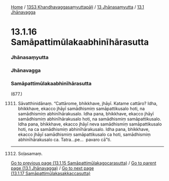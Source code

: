 
[Home](/) / [13S3 Khandhavaggasaṃyuttapāḷi](/tipitaka/13S3.md) / [13 Jhānasaṃyutta](/tipitaka/13S3/13.md) / [13.1 Jhānavagga](/tipitaka/13S3/13/13.1.md)

# 13.1.16 Samāpattimūlakaabhinīhārasutta

### Jhānasaṃyutta

### Jhānavagga

### Samāpattimūlakaabhinīhārasutta

(677.)

1311. Sāvatthinidānaṃ. “Cattārome, bhikkhave, jhāyī. Katame cattāro? Idha, bhikkhave, ekacco jhāyī samādhismiṃ samāpattikusalo hoti, na samādhismiṃ abhinīhārakusalo. Idha pana, bhikkhave, ekacco jhāyī samādhismiṃ abhinīhārakusalo hoti, na samādhismiṃ samāpattikusalo. Idha pana, bhikkhave, ekacco jhāyī neva samādhismiṃ samāpattikusalo hoti, na ca samādhismiṃ abhinīhārakusalo. Idha pana, bhikkhave, ekacco jhāyī samādhismiṃ samāpattikusalo ca hoti, samādhismiṃ abhinīhārakusalo ca. Tatra…pe…  pavaro cā”ti.

---

1312. Soḷasamaṃ.



[Go to previous page (13.1.15 Samāpattimūlakagocarasutta)](/tipitaka/13S3/13/13.1/13.1.15.md) / [Go to parent page (13.1 Jhānavagga)](/tipitaka/13S3/13/13.1.md) / [Go to next page (13.1.17 Samāpattimūlakasakkaccasutta)](/tipitaka/13S3/13/13.1/13.1.17.md)


